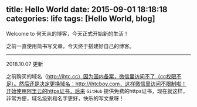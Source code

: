title: Hello World
date: 2015-09-01 18:18:18
categories: life
tags: [Hello World, blog]
---
Welcome to 何天从的博客，今天正式开始新的生活！

之前一直使用简书写文章，今天终于搭建好自己的博客。

---

2018.10.07 更新

之前购买的域名（http://ihtc.cc）因为国内备案，微信里访问不了（cc权限不足）。然后还是决定更换域名：http://ihtcboy.com，这样微信里访问不限制啦！开始使用阿里云的https证书，后来 `GitHub` 提供免费的https证书，现在就这样，非常方便，域名级别和名字更好，快乐的写文章呀！